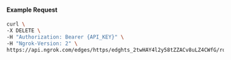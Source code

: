 <!-- Code generated for API Clients. DO NOT EDIT. -->

#### Example Request

```bash
curl \
-X DELETE \
-H "Authorization: Bearer {API_KEY}" \
-H "Ngrok-Version: 2" \
https://api.ngrok.com/edges/https/edghts_2twHAY4l2y58tZZACv8uLZ4CWfG/routes/edghtsrt_2twHAVcS4d3m6tPPCIN4zU1NqOr/saml
```

